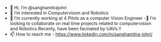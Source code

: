 - 👋 Hi, I’m @sanghamitrajohri
- 👀 I’m interested in Computervision and Robotics
- 🌱 I’m currently working at 4 Pilots as a computer Vision Engineer
-💞️ I’m looking to collaborate on real time projects related to computervision and Robotics.Recenty, have been facinated by UAVs.!!
- 📫 How to reach me - https://www.linkedin.com/in/sanghamitra-johri/

<!---
sanghamitrajohri/sanghamitrajohri is a ✨ special ✨ repository because its `README.md` (this file) appears on your GitHub profile.
You can click the Preview link to take a look at your changes.
--->
